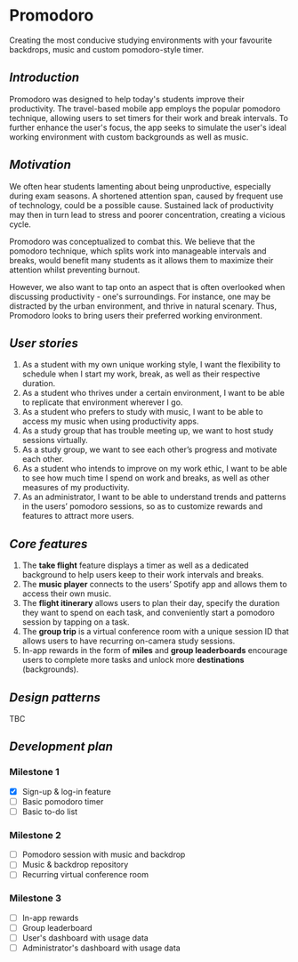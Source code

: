 # Promodoro
Creating the most conducive studying environments with your favourite backdrops, music and custom pomodoro-style timer.

## _Introduction_
Promodoro was designed to help today's students improve their productivity. The travel-based mobile app employs the popular pomodoro technique, allowing users to set timers for their work and break intervals. To further enhance the user's focus, the app seeks to simulate the user's ideal working environment with custom backgrounds as well as music.


## _Motivation_
We often hear students lamenting about being unproductive, especially during exam seasons. A shortened attention span, caused by frequent use of technology, could be a possible cause. Sustained lack of productivity may then in turn lead to stress and poorer concentration, creating a vicious cycle.

Promodoro was conceptualized to combat this. We believe that the pomodoro technique, which splits work into manageable intervals and breaks, would benefit many students as it allows them to maximize their attention whilst preventing burnout. 

However, we also want to tap onto an aspect that is often overlooked when discussing productivity - one's surroundings. For instance, one may be distracted by the urban environment, and thrive in natural scenary. Thus, Promodoro looks to bring users their preferred working environment.


## _User stories_
1. As a student with my own unique working style, I want the flexibility to schedule when I start my work, break, as well as their respective duration.
2. As a student who thrives under a certain environment, I want to be able to replicate that environment wherever I go.
3. As a student who prefers to study with music, I want to be able to access my music when using productivity apps.
4. As a study group that has trouble meeting up, we want to host study sessions virtually.
5. As a study group, we want to see each other’s progress and motivate each other.
6. As a student who intends to improve on my work ethic, I want to be able to see how much time I spend on work and breaks, as well as other measures of my productivity. 
7. As an administrator, I want to be able to understand trends and patterns in the users’ pomodoro sessions, so as to customize rewards and features to attract more users. 


## _Core features_
1. The **take flight** feature displays a timer as well as a dedicated background to help users keep to their work intervals and breaks.
2. The **music player** connects to the users’ Spotify app and allows them to access their own music. 
3. The **flight itinerary** allows users to plan their day, specify the duration they want to spend on each task, and conveniently start a pomodoro session by tapping on a task.
4. The **group trip** is a virtual conference room with a unique session ID that allows users to have recurring on-camera study sessions.
5. In-app rewards in the form of **miles** and **group leaderboards** encourage users to complete more tasks and unlock more **destinations** (backgrounds).


## _Design patterns_
TBC


## _Development plan_
### Milestone 1
- [x] Sign-up & log-in feature
- [ ] Basic pomodoro timer
- [ ] Basic to-do list

### Milestone 2
- [ ] Pomodoro session with music and backdrop
- [ ] Music & backdrop repository
- [ ] Recurring virtual conference room

### Milestone 3
- [ ] In-app rewards
- [ ] Group leaderboard
- [ ] User's dashboard with usage data
- [ ] Administrator's dashboard with usage data
